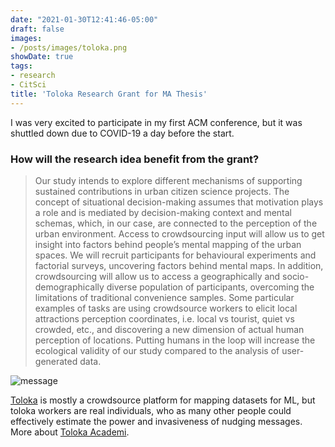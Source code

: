 ```yaml
---
date: "2021-01-30T12:41:46-05:00"
draft: false
images:
- /posts/images/toloka.png
showDate: true
tags:
- research
- CitSci
title: 'Toloka Research Grant for MA Thesis'
---
```


I was very excited to participate in my first ACM conference, but it was shuttled down due to COVID-19 a day before the start.

### How will the research idea benefit from the grant?

> Our study intends to explore different mechanisms of supporting sustained contributions in urban citizen science projects. The concept of situational decision-making assumes that motivation plays a role and is mediated by decision-making context and mental schemas, which, in our case, are connected to the perception of the urban environment.
> Access to crowdsourcing input will allow us to get insight into factors behind people’s mental mapping of the urban spaces. We will recruit participants for behavioural experiments and factorial surveys, uncovering factors behind mental maps. In addition, crowdsourcing will allow us to access a geographically and socio-demographically diverse population of participants, overcoming the limitations of traditional convenience samples.
> Some particular examples of tasks are using crowdsource workers to elicit local attractions perception coordinates, i.e. local vs tourist, quiet vs crowded, etc., and discovering a new dimension of actual human perception of locations. Putting humans in the loop will increase the ecological validity of our study compared to the analysis of user-generated data.


![message](/posts/images/toloka.png)

[Toloka](https://toloka.ai/) is mostly a crowdsource platform for mapping datasets for ML, but toloka workers are real individuals, who as many other people could effectively estimate the power and invasiveness of nudging messages. More about [Toloka Academi](https://toloka.ai/academy).
